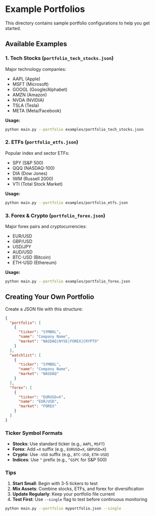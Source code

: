 # Example Portfolios

This directory contains sample portfolio configurations to help you get started.

## Available Examples

### 1. Tech Stocks (`portfolio_tech_stocks.json`)
Major technology companies:
- AAPL (Apple)
- MSFT (Microsoft)
- GOOGL (Google/Alphabet)
- AMZN (Amazon)
- NVDA (NVIDIA)
- TSLA (Tesla)
- META (Meta/Facebook)

**Usage:**
```bash
python main.py --portfolio examples/portfolio_tech_stocks.json
```

### 2. ETFs (`portfolio_etfs.json`)
Popular index and sector ETFs:
- SPY (S&P 500)
- QQQ (NASDAQ-100)
- DIA (Dow Jones)
- IWM (Russell 2000)
- VTI (Total Stock Market)

**Usage:**
```bash
python main.py --portfolio examples/portfolio_etfs.json
```

### 3. Forex & Crypto (`portfolio_forex.json`)
Major forex pairs and cryptocurrencies:
- EUR/USD
- GBP/USD
- USD/JPY
- AUD/USD
- BTC-USD (Bitcoin)
- ETH-USD (Ethereum)

**Usage:**
```bash
python main.py --portfolio examples/portfolio_forex.json
```

## Creating Your Own Portfolio

Create a JSON file with this structure:

```json
{
  "portfolio": [
    {
      "ticker": "SYMBOL",
      "name": "Company Name",
      "market": "NASDAQ|NYSE|FOREX|CRYPTO"
    }
  ],
  "watchlist": [
    {
      "ticker": "SYMBOL",
      "name": "Company Name",
      "market": "NASDAQ"
    }
  ],
  "forex": [
    {
      "ticker": "EURUSD=X",
      "name": "EUR/USD",
      "market": "FOREX"
    }
  ]
}
```

### Ticker Symbol Formats

- **Stocks**: Use standard ticker (e.g., `AAPL`, `MSFT`)
- **Forex**: Add `=X` suffix (e.g., `EURUSD=X`, `GBPUSD=X`)
- **Crypto**: Use `-USD` suffix (e.g., `BTC-USD`, `ETH-USD`)
- **Indices**: Use `^` prefix (e.g., `^GSPC` for S&P 500)

### Tips

1. **Start Small**: Begin with 3-5 tickers to test
2. **Mix Assets**: Combine stocks, ETFs, and forex for diversification
3. **Update Regularly**: Keep your portfolio file current
4. **Test First**: Use `--single` flag to test before continuous monitoring

```bash
python main.py --portfolio myportfolio.json --single
```
